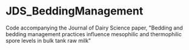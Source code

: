 # JDS_BeddingManagement
Code accompanying the Journal of Dairy Science paper, "Bedding and bedding management practices influence mesophilic and thermophilic spore levels in bulk tank raw milk" 
